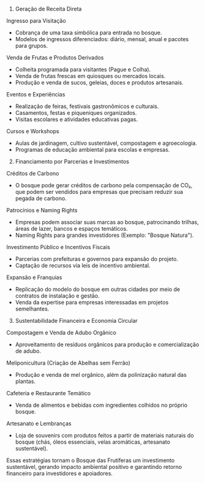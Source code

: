 1. Geração de Receita Direta  

Ingresso para Visitação  
- Cobrança de uma taxa simbólica para entrada no bosque.  
- Modelos de ingressos diferenciados: diário, mensal, anual e pacotes para grupos.  

Venda de Frutas e Produtos Derivados  
- Colheita programada para visitantes (Pague e Colha).  
- Venda de frutas frescas em quiosques ou mercados locais.  
- Produção e venda de sucos, geleias, doces e produtos artesanais.  

Eventos e Experiências  
- Realização de feiras, festivais gastronômicos e culturais.  
- Casamentos, festas e piqueniques organizados.  
- Visitas escolares e atividades educativas pagas.  

Cursos e Workshops  
- Aulas de jardinagem, cultivo sustentável, compostagem e agroecologia.  
- Programas de educação ambiental para escolas e empresas.  

2. Financiamento por Parcerias e Investimentos  

Créditos de Carbono  
- O bosque pode gerar créditos de carbono pela compensação de CO₂, que podem ser vendidos para empresas que precisam reduzir sua pegada de carbono.  

Patrocínios e Naming Rights  
- Empresas podem associar suas marcas ao bosque, patrocinando trilhas, áreas de lazer, bancos e espaços temáticos.  
- Naming Rights para grandes investidores (Exemplo: "Bosque Natura").  

Investimento Público e Incentivos Fiscais  
- Parcerias com prefeituras e governos para expansão do projeto.  
- Captação de recursos via leis de incentivo ambiental.  

Expansão e Franquias  
- Replicação do modelo do bosque em outras cidades por meio de contratos de instalação e gestão.  
- Venda da expertise para empresas interessadas em projetos semelhantes.  

3. Sustentabilidade Financeira e Economia Circular  

Compostagem e Venda de Adubo Orgânico  
- Aproveitamento de resíduos orgânicos para produção e comercialização de adubo.  

Meliponicultura (Criação de Abelhas sem Ferrão) 
- Produção e venda de mel orgânico, além da polinização natural das plantas.  

Cafeteria e Restaurante Temático  
- Venda de alimentos e bebidas com ingredientes colhidos no próprio bosque.  

Artesanato e Lembranças  
- Loja de souvenirs com produtos feitos a partir de materiais naturais do bosque (chás, óleos essenciais, velas aromáticas, artesanato sustentável).  


Essas estratégias tornam o Bosque das Frutíferas um investimento sustentável, gerando impacto ambiental positivo e garantindo retorno financeiro para investidores e apoiadores.

